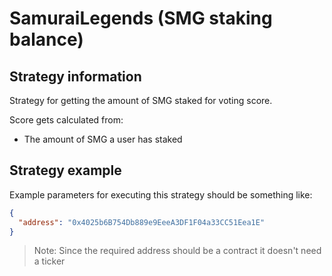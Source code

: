 # SamuraiLegends (SMG staking balance)

## Strategy information
Strategy for getting the amount of SMG staked for voting score.

Score gets calculated from:
- The amount of SMG a user has staked

## Strategy example
Example parameters for executing this strategy should be something like:
```json
{
  "address": "0x4025b6B754Db889e9EeeA3DF1F04a33CC51Eea1E"
}
```
> Note: Since the required address should be a contract it doesn't need a ticker
